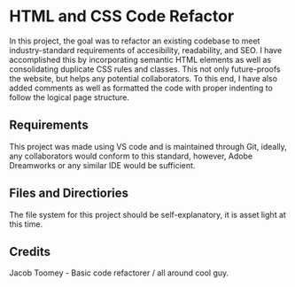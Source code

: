 # HTML and CSS Code Refactor

In this project, the goal was to refactor an existing codebase to meet industry-standard requirements of accesibility, readability, and SEO. I have accomplished this by incorporating semantic HTML elements as well as consolidating duplicate CSS rules and classes. This not only future-proofs the website, but helps any potential collaborators. To this end, I have also added comments as well as formatted the code with proper indenting to follow the logical page structure. 

## Requirements

This project was made using VS code and is maintained through Git, ideally, any collaborators would conform to this standard, however, Adobe Dreamworks or any similar IDE would be sufficient. 

## Files and Directiories

The file system for this project should be self-explanatory, it is asset light at this time. 

## Credits

Jacob Toomey - Basic code refactorer / all around cool guy. 